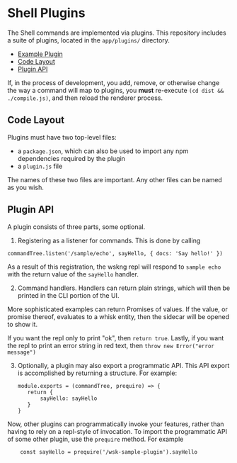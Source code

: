 # Shell Plugins

The Shell commands are implemented via plugins. This repository
includes a suite of plugins, located in the `app/plugins/` directory.

   - [Example Plugin](example-plugin/)
   - [Code Layout](#code-layout)
   - [Plugin API](#plugin-api)
   
If, in the process of development, you add, remove, or otherwise
change the way a command will map to plugins, you **must** re-execute
`(cd dist && ./compile.js)`, and then reload the renderer process.

## Code Layout

Plugins must have two top-level files:

  - a `package.json`, which can also be used to import any npm dependencies required by the plugin
  - a `plugin.js` file

The names of these two files are important. Any other files can be named as you wish.


## Plugin API

A plugin consists of three parts, some optional.

  1. Registering as a listener for commands. This is done by calling 
  ```
  commandTree.listen('/sample/echo', sayHello, { docs: 'Say hello!' })
  ```
  
  As a result of this registration, the wskng repl will respond to `sample echo` with the return value of the `sayHello` handler.
  
  2. Command handlers. Handlers can return plain strings, which will
 then be printed in the CLI portion of the UI.
 
  More sophisticated examples can return Promises of values. If the
  value, or promise thereof, evaluates to a whisk entity, then the
  sidecar will be opened to show it.
 
  If you want the repl only to print "ok", then `return true`. Lastly,
  if you want the repl to print an error string in red text, then
  `throw new Error("error message")`
  
  3. Optionally, a plugin may also export a programmatic API. This API
     export is accomplished by returning a structure. For example:
     ```
     module.exports = (commandTree, prequire) => {
        return {
            sayHello: sayHello
        }
     }
     ```

  Now, other plugins can programmatically invoke your features, rather
  than having to rely on a repl-style of invocation. To import the
  programmatic API of some other plugin, use the `prequire` method. For example
  ```
      const sayHello = prequire('/wsk-sample-plugin').sayHello
  ```

